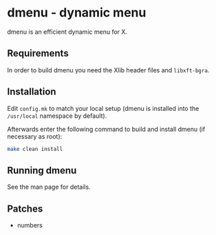 # dmenu - dynamic menu
dmenu is an efficient dynamic menu for X.

## Requirements
In order to build dmenu you need the Xlib header files and `libxft-bgra`.

## Installation
Edit `config.mk` to match your local setup (dmenu is installed into
the `/usr/local` namespace by default).

Afterwards enter the following command to build and install dmenu
(if necessary as root):

```sh
make clean install
```

## Running dmenu
See the man page for details.

## Patches
* numbers

